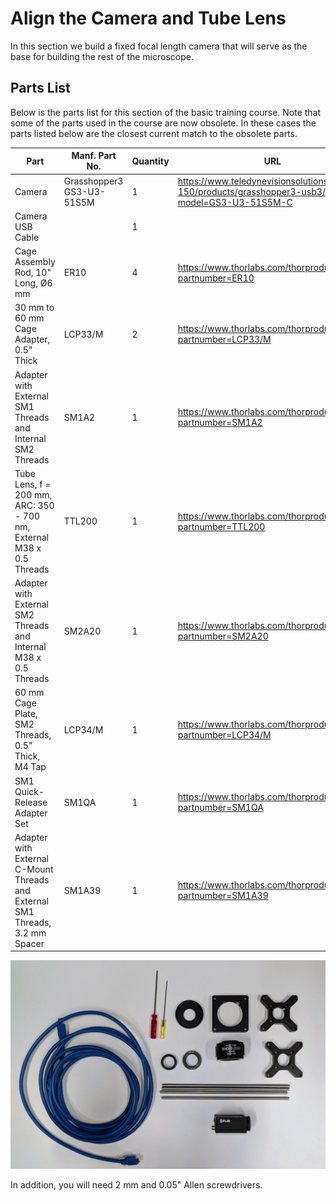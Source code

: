 # Align the Camera and Tube Lens

In this section we build a fixed focal length camera that will serve as the base for building the rest of the microscope.

## Parts List

Below is the parts list for this section of the basic training course. Note that some of the parts used in the course are now obsolete. In these cases the parts listed below are the closest current match to the obsolete parts.

| Part | Manf. Part No. | Quantity | URL |
|------|----------------|----------|-----|
| Camera | Grasshopper3 GS3-U3-51S5M | 1 | <https://www.teledynevisionsolutions.com/en-150/products/grasshopper3-usb3/?model=GS3-U3-51S5M-C> |
| Camera USB Cable | | 1 | |
| Cage Assembly Rod, 10" Long, Ø6 mm | ER10 | 4 | <https://www.thorlabs.com/thorproduct.cfm?partnumber=ER10> |
| 30 mm to 60 mm Cage Adapter, 0.5" Thick | LCP33/M | 2 | <https://www.thorlabs.com/thorproduct.cfm?partnumber=LCP33/M> |
| Adapter with External SM1 Threads and Internal SM2 Threads | SM1A2 | 1 | <https://www.thorlabs.com/thorproduct.cfm?partnumber=SM1A2> |
| Tube Lens, f = 200 mm, ARC: 350 - 700 nm, External M38 x 0.5 Threads | TTL200 | 1 | <https://www.thorlabs.com/thorproduct.cfm?partnumber=TTL200> |
| Adapter with External SM2 Threads and Internal M38 x 0.5 Threads | SM2A20 | 1 | <https://www.thorlabs.com/thorproduct.cfm?partnumber=SM2A20> |
| 60 mm Cage Plate, SM2 Threads, 0.5" Thick, M4 Tap | LCP34/M | 1 | <https://www.thorlabs.com/thorproduct.cfm?partnumber=LCP34/M> |
| SM1 Quick-Release Adapter Set | SM1QA | 1 | <https://www.thorlabs.com/thorproduct.cfm?partnumber=SM1QA> |
| Adapter with External C-Mount Threads and External SM1 Threads, 3.2 mm Spacer | SM1A39 | 1 |<https://www.thorlabs.com/thorproduct.cfm?partnumber=SM1A39> |

![The parts for a fixed focal length camera](./fixed_focal_length_camera_parts.jpg)

In addition, you will need 2 mm and 0.05" Allen screwdrivers.
